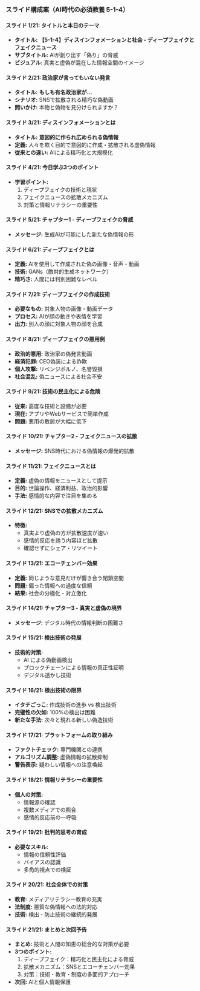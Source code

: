 ### スライド構成案（AI時代の必須教養 5-1-4）

#### **スライド 1/21: タイトルと本日のテーマ**
*   **タイトル:** **【5-1-4】ディスインフォメーションと社会 - ディープフェイクとフェイクニュース**
*   **サブタイトル:** AIが創り出す「偽り」の脅威
*   **ビジュアル:** 真実と虚偽が混在した情報空間のイメージ

#### **スライド 2/21: 政治家が言ってもいない発言**
*   **タイトル:** **もしも有名政治家が...**
*   **シナリオ:** SNSで拡散される精巧な偽動画
*   **問いかけ:** 本物と偽物を見分けられますか？

#### **スライド 3/21: ディスインフォメーションとは**
*   **タイトル:** **意図的に作られ広められる偽情報**
*   **定義:** 人々を欺く目的で意図的に作成・拡散される虚偽情報
*   **従来との違い:** AIによる精巧化と大規模化

#### **スライド 4/21: 今日学ぶ3つのポイント**
*   **学習ポイント:**
    1. ディープフェイクの技術と現状
    2. フェイクニュースの拡散メカニズム
    3. 対策と情報リテラシーの重要性

#### **スライド 5/21: チャプター1 - ディープフェイクの脅威**
*   **メッセージ:** 生成AIが可能にした新たな偽情報の形

#### **スライド 6/21: ディープフェイクとは**
*   **定義:** AIを使用して作成された偽の画像・音声・動画
*   **技術:** GANs（敵対的生成ネットワーク）
*   **精巧さ:** 人間には判別困難なレベル

#### **スライド 7/21: ディープフェイクの作成技術**
*   **必要なもの:** 対象人物の画像・動画データ
*   **プロセス:** AIが顔の動きや表情を学習
*   **出力:** 別人の顔に対象人物の顔を合成

#### **スライド 8/21: ディープフェイクの悪用例**
*   **政治的悪用:** 政治家の偽発言動画
*   **経済犯罪:** CEO偽装による詐欺
*   **個人攻撃:** リベンジポルノ、名誉毀損
*   **社会混乱:** 偽ニュースによる社会不安

#### **スライド 9/21: 技術の民主化による危険**
*   **従来:** 高度な技術と設備が必要
*   **現在:** アプリやWebサービスで簡単作成
*   **問題:** 悪用の敷居が大幅に低下

#### **スライド 10/21: チャプター2 - フェイクニュースの拡散**
*   **メッセージ:** SNS時代における偽情報の爆発的拡散

#### **スライド 11/21: フェイクニュースとは**
*   **定義:** 虚偽の情報をニュースとして提示
*   **目的:** 世論操作、経済利益、政治的影響
*   **手法:** 感情的な内容で注目を集める

#### **スライド 12/21: SNSでの拡散メカニズム**
*   **特徴:** 
    *   真実より虚偽の方が拡散速度が速い
    *   感情的反応を誘う内容ほど拡散
    *   確認せずにシェア・リツイート

#### **スライド 13/21: エコーチェンバー効果**
*   **定義:** 同じような意見だけが響き合う閉鎖空間
*   **問題:** 偏った情報への過度な信頼
*   **結果:** 社会の分極化・対立激化

#### **スライド 14/21: チャプター3 - 真実と虚偽の境界**
*   **メッセージ:** デジタル時代の情報判断の困難さ

#### **スライド 15/21: 検出技術の発展**
*   **技術的対策:**
    *   AI による偽動画検出
    *   ブロックチェーンによる情報の真正性証明
    *   デジタル透かし技術

#### **スライド 16/21: 検出技術の限界**
*   **イタチごっこ:** 作成技術の進歩 vs 検出技術
*   **完璧性の欠如:** 100%の検出は困難
*   **新たな手法:** 次々と現れる新しい偽造技術

#### **スライド 17/21: プラットフォームの取り組み**
*   **ファクトチェック:** 専門機関との連携
*   **アルゴリズム調整:** 虚偽情報の拡散抑制
*   **警告表示:** 疑わしい情報への注意喚起

#### **スライド 18/21: 情報リテラシーの重要性**
*   **個人の対策:**
    *   情報源の確認
    *   複数メディアでの照合
    *   感情的反応前の一呼吸

#### **スライド 19/21: 批判的思考の育成**
*   **必要なスキル:**
    *   情報の信頼性評価
    *   バイアスの認識
    *   多角的視点での検証

#### **スライド 20/21: 社会全体での対策**
*   **教育:** メディアリテラシー教育の充実
*   **法制度:** 悪質な偽情報への法的対応
*   **技術:** 検出・防止技術の継続的発展

#### **スライド 21/21: まとめと次回予告**
*   **まとめ:** 技術と人間の知恵の総合的な対策が必要
*   **3つのポイント:**
    1. ディープフェイク：精巧化と民主化による脅威
    2. 拡散メカニズム：SNSとエコーチェンバー効果
    3. 対策：技術・教育・制度の多面的アプローチ
*   **次回:** AIと個人情報保護 